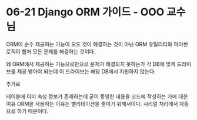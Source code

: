 # 06-21 Django ORM 가이드 - OOO 교수님

ORM이 순수 제공하는 기능이 모드 것이 해결하는 것이 아닌
ORM 유틸리티와 파이썬 로직이 합처 모든 문제를 해결하는 것이다.

왜 ORM에서 제공하는 기능으로만으로 문제가 해결되지 못하는가 
각 DB에 맞게 드라이브를 제공 받아야 되는데 이 드라이브는 해당 DB에서 지원하지 않는다.

추가로

테이블에 이미 속성 정보가 존재하는데 굳이 동일한 내용을 코드에 작성하는 가에 대한 이유
ORM을 사용하는 이유는 벨리데이션을 줄이기 위해서이다. 시리얼 처리에서 자동으로 하기 때문이다.

